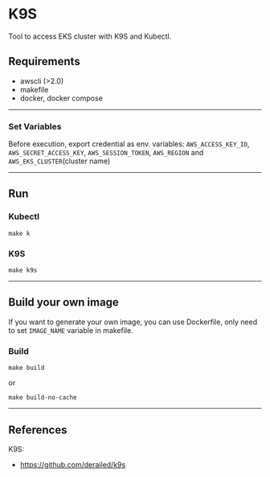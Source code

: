 # K9S

Tool to access EKS cluster with K9S and Kubectl.

## Requirements
- awscli (>2.0)
- makefile
- docker, docker compose

---

### Set Variables

Before execution, export credential as env. variables: `AWS_ACCESS_KEY_ID`, `AWS_SECRET_ACCESS_KEY`, `AWS_SESSION_TOKEN`, `AWS_REGION` and `AWS_EKS_CLUSTER`(cluster name)

---

## Run


### Kubectl
    make k

### K9S
    make k9s


---


## Build your own image
If you want to generate your own image, you can use Dockerfile, only need to set `IMAGE_NAME` variable in makefile.
### Build

    make build
or

    make build-no-cache

---
## References

K9S: 
- https://github.com/derailed/k9s
